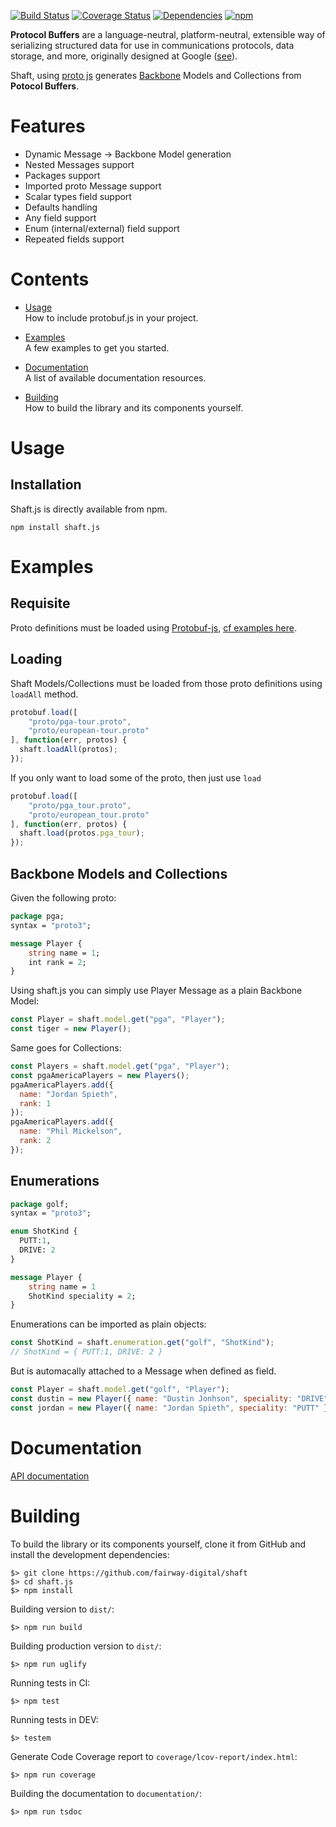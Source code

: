 [![Build Status](https://travis-ci.org/fairway-digital/shaft.svg?branch=master)](https://travis-ci.org/fairway-digital/shaft)
[![Coverage Status](https://coveralls.io/repos/github/fairway-digital/shaft/badge.svg?branch=release%2F1.3.0)](https://coveralls.io/github/fairway-digital/shaft?branch=release%2F1.3.0)
[![Dependencies](https://david-dm.org/fairway-digital/shaft.svg)](https://david-dm.org/fairway-digital/shaft)
[![npm](https://img.shields.io/npm/v/shaft.js.svg)](https://www.npmjs.com/package/shaft.js)


**Protocol Buffers** are a language-neutral, platform-neutral, extensible way of serializing structured data for use in communications protocols, data storage, and more, originally designed at Google ([see](https://developers.google.com/protocol-buffers/)).

Shaft, using [proto js](http://dcode.io/protobuf.js/) generates [Backbone](http://backbonejs.org/) Models and Collections from **Potocol Buffers**.

# Features

* Dynamic Message -> Backbone Model generation
* Nested Messages support
* Packages support
* Imported proto Message support
* Scalar types field support
* Defaults handling
* Any field support
* Enum (internal/external) field support
* Repeated fields support

# Contents

* [Usage](#usage)<br />
  How to include protobuf.js in your project.

* [Examples](#examples)<br />
  A few examples to get you started.

* [Documentation](#documentation)<br />
  A list of available documentation resources.

* [Building](#building)<br />
  How to build the library and its components yourself.

# Usage

## Installation

Shaft.js is directly available from npm.
```
npm install shaft.js
```

# Examples

## Requisite

Proto definitions must be loaded using [Protobuf-js](https://github.com/dcodeIO/protobuf.js), [cf examples here](https://github.com/dcodeIO/protobuf.js#using-proto-files).

## Loading

Shaft Models/Collections must be loaded from those proto definitions using ```loadAll``` method.

```js
protobuf.load([
    "proto/pga-tour.proto",
    "proto/european-tour.proto"
], function(err, protos) {
  shaft.loadAll(protos);
});
```

If you only want to load some of the proto, then just use ```load```
```js
protobuf.load([
    "proto/pga_tour.proto",
    "proto/european_tour.proto"
], function(err, protos) {
  shaft.load(protos.pga_tour);
});
```

## Backbone Models and Collections

Given the following proto:
```protobuf
package pga;
syntax = "proto3";

message Player {
    string name = 1;
    int rank = 2;
}
```

Using shaft.js you can simply use Player Message as a plain Backbone Model:
```js
const Player = shaft.model.get("pga", "Player");
const tiger = new Player();
```

Same goes for Collections:
```js
const Players = shaft.model.get("pga", "Player");
const pgaAmericaPlayers = new Players();
pgaAmericaPlayers.add({
  name: "Jordan Spieth",
  rank: 1
});
pgaAmericaPlayers.add({
  name: "Phil Mickelson",
  rank: 2
});
```

## Enumerations

```protobuf
package golf;
syntax = "proto3";

enum ShotKind {
  PUTT:1,
  DRIVE: 2
}

message Player {
    string name = 1
    ShotKind speciality = 2;
}
```

Enumerations can be imported as plain objects:
```js
const ShotKind = shaft.enumeration.get("golf", "ShotKind");
// ShotKind = { PUTT:1, DRIVE: 2 }
```

But is automacally attached to a Message when defined as field.
```js
const Player = shaft.model.get("golf", "Player");
const dustin = new Player({ name: "Dustin Jonhson", speciality: "DRIVE" });
const jordan = new Player({ name: "Jordan Spieth", speciality: "PUTT" });
```

# Documentation

[API documentation](http://fairway.digital/dev/shaft/doc/1.2.0/)

# Building

To build the library or its components yourself, clone it from GitHub and install the development dependencies:

```
$> git clone https://github.com/fairway-digital/shaft
$> cd shaft.js
$> npm install
```


Building version to `dist/`:

```
$> npm run build
```

Building production version to `dist/`:

```
$> npm run uglify
```

Running tests in CI:

```
$> npm test
```

Running tests in DEV:

```
$> testem
```

Generate Code Coverage report to `coverage/lcov-report/index.html`:

```
$> npm run coverage
```

Building the documentation to `documentation/`:

```
$> npm run tsdoc
```
